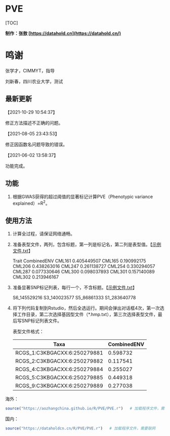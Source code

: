 # PVE 

[TOC]

**制作：张敖 [https://datahold.cn](https://datahold.cn/)** 

# 鸣谢

张学才，CIMMYT，指导

刘新春，四川农业大学，测试

## 最新更新

【2021-10-29 10:54:37】

修正方法描述不正确的问题。

【2021-08-05 23:43:53】

修正因函数名问题导致的错误。

【2021-06-02 13:58:37】

功能完成。

## 功能

1. 根据GWAS获得的超过阈值的显著标记计算PVE（Phenotypic variance explained）=R<sup>2</sup>。

## 使用方法

1. 计算全过程，请保证网络通畅。

2. 准备表型文件，两列，包含标题，第一列是标记名，第二列是表型值。【[示例文件.txt](https://dataholdcn.cn/R/PVE/pheno_PVE.txt)】

   Trait	CombinedENV
   CML161	0.405449507
   CML165	0.190992175
   CML206	0.438263016
   CML247	0.261138727
   CML254	0.330294057
   CML287	0.077330646
   CML300	0.098037893
   CML301	0.157140089
   CML302	0.213946167

3. 准备显著SNP标记列表，每行一个，不含标题。【[示例文件.txt](https://dataholdcn.cn/R/PVE/slist.txt)】

   S6_145529216	
   S3_140023577
   S5_86861333
   S1_283640778

4. 将下列代码复制到Rstudio，然后全选运行。期间会弹出对话框4次，第一次选择工作目录，第二次选择基因型文件（*.hmp.txt），第三次选择表型文件，最后写SNP标记列表文件。

   表型文件格式：

   | Taxa                         | CombinedENV |
   | ---------------------------- | ----------- |
   | RCGS_1:C3KBGACXX:6:250279881 | 0.598732    |
   | RCGS_2:C3KBGACXX:6:250279882 | 0.117541    |
   | RCGS_4:C3KBGACXX:6:250279884 | 0.255027    |
   | RCGS_5:C3KBGACXX:6:250279885 | 0.449318    |
   | RCGS_9:C3KBGACXX:6:250279889 | 0.277038    |

海外：

```R
source("https://aozhangchina.github.io/R/PVE/PVE.r")   # 加载程序文件，需要联网
```

国内：

```R
source("https://dataholdcn.cn/R/PVE/PVE.r")   # 加载程序文件，需要联网
```


